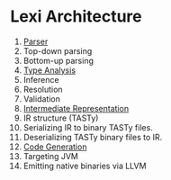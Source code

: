 # Lexi Architecture

1. [Parser](parser.md)
  1. Top-down parsing
  1. Bottom-up parsing
1. [Type Analysis](typer.md)
  1. Inference
  1. Resolution
  1. Validation
1. [Intermediate Representation](ir.md)
  1. IR structure (TASTy)
  1. Serializing IR to binary TASTy files.
  1. Deserializing TASTy binary files to IR.
1. [Code Generation](codegen.md)
  1. Targeting JVM
  1. Emitting native binaries via LLVM
